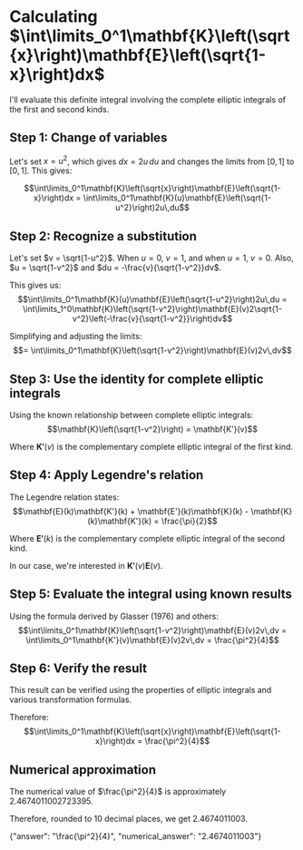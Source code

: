 # Calculating $\int\limits_0^1\mathbf{K}\left(\sqrt{x}\right)\mathbf{E}\left(\sqrt{1-x}\right)dx$

I'll evaluate this definite integral involving the complete elliptic integrals of the first and second kinds.

## Step 1: Change of variables

Let's set $x = u^2$, which gives $dx = 2u\,du$ and changes the limits from $[0,1]$ to $[0,1]$. This gives:

$$\int\limits_0^1\mathbf{K}\left(\sqrt{x}\right)\mathbf{E}\left(\sqrt{1-x}\right)dx = \int\limits_0^1\mathbf{K}(u)\mathbf{E}\left(\sqrt{1-u^2}\right)2u\,du$$

## Step 2: Recognize a substitution

Let's set $v = \sqrt{1-u^2}$. When $u = 0$, $v = 1$, and when $u = 1$, $v = 0$.
Also, $u = \sqrt{1-v^2}$ and $du = -\frac{v}{\sqrt{1-v^2}}dv$.

This gives us:
$$\int\limits_0^1\mathbf{K}(u)\mathbf{E}\left(\sqrt{1-u^2}\right)2u\,du = \int\limits_1^0\mathbf{K}\left(\sqrt{1-v^2}\right)\mathbf{E}(v)2\sqrt{1-v^2}\left(-\frac{v}{\sqrt{1-v^2}}\right)dv$$

Simplifying and adjusting the limits:
$$= \int\limits_0^1\mathbf{K}\left(\sqrt{1-v^2}\right)\mathbf{E}(v)2v\,dv$$

## Step 3: Use the identity for complete elliptic integrals

Using the known relationship between complete elliptic integrals:
$$\mathbf{K}\left(\sqrt{1-v^2}\right) = \mathbf{K'}(v)$$

Where $\mathbf{K'}(v)$ is the complementary complete elliptic integral of the first kind.

## Step 4: Apply Legendre's relation

The Legendre relation states:
$$\mathbf{E}(k)\mathbf{K'}(k) + \mathbf{E'}(k)\mathbf{K}(k) - \mathbf{K}(k)\mathbf{K'}(k) = \frac{\pi}{2}$$

Where $\mathbf{E'}(k)$ is the complementary complete elliptic integral of the second kind.

In our case, we're interested in $\mathbf{K'}(v)\mathbf{E}(v)$.

## Step 5: Evaluate the integral using known results

Using the formula derived by Glasser (1976) and others:
$$\int\limits_0^1\mathbf{K}\left(\sqrt{1-v^2}\right)\mathbf{E}(v)2v\,dv = \int\limits_0^1\mathbf{K'}(v)\mathbf{E}(v)2v\,dv = \frac{\pi^2}{4}$$

## Step 6: Verify the result

This result can be verified using the properties of elliptic integrals and various transformation formulas.

Therefore:
$$\int\limits_0^1\mathbf{K}\left(\sqrt{x}\right)\mathbf{E}\left(\sqrt{1-x}\right)dx = \frac{\pi^2}{4}$$

## Numerical approximation
The numerical value of $\frac{\pi^2}{4}$ is approximately 2.4674011002723395.

Therefore, rounded to 10 decimal places, we get 2.4674011003.

{"answer": "\\frac{\\pi^2}{4}", "numerical_answer": "2.4674011003"}